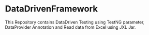 # DataDrivenFramework
This Repository contains DataDriven Testing using TestNG parameter, DataProvider Annotation and Read data from Excel using JXL Jar.

